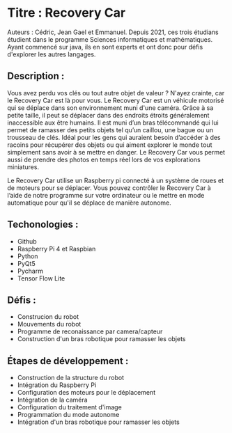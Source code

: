# Titre : Recovery Car
Auteurs : Cédric, Jean Gael et Emmanuel.
Depuis 2021, ces trois étudians étudient dans le programme Sciences informatiques et mathématiques. Ayant commencé sur java, ils en sont experts et ont donc pour défis
d'explorer les autres langages.

## Description : 
Vous avez perdu vos clés ou tout autre objet de valeur ? N'ayez crainte, car le  Recovery Car est là pour vous. Le Recovery Car est un véhicule motorisé qui se déplace dans son environnement muni d'une caméra. Grâce à sa petite taille, il peut se déplacer dans des endroits étroits généralement inaccessible aux être humains. Il est muni d’un bras télécommandé qui lui permet de ramasser des petits objets tel qu’un caillou, une bague ou un trousseau de clés. Idéal pour les gens qui auraient besoin d’accéder à des racoins pour récupérer des objets ou qui aiment explorer le monde tout simplement sans avoir à se mettre en danger. Le Recovery Car vous permet aussi de prendre des photos en temps réel lors de vos explorations miniatures. 

Le Recovery Car utilise un Raspberry pi connecté à un système de roues et de moteurs pour se déplacer. Vous pouvez contrôler le Recovery Car à l’aide de notre programme sur votre ordinateur ou le mettre en mode automatique pour qu'il se déplace de manière autonome.

## Techonologies : 
- Github
- Raspberry Pi 4 et Raspbian
- Python
- PyQt5
- Pycharm
- Tensor Flow Lite

## Défis :
- Construcion du robot
- Mouvements du robot
- Programme de reconaissance par camera/capteur
- Construction d'un bras robotique pour ramasser les objets

## Étapes de développement :
- Construction de la structure du robot
- Intégration du Raspberry Pi
- Configuration des moteurs pour le déplacement
- Intégration de la caméra
- Configuration du traitement d'image
- Programmation du mode autonome
- Intégration d'un bras robotique pour ramasser les objets



